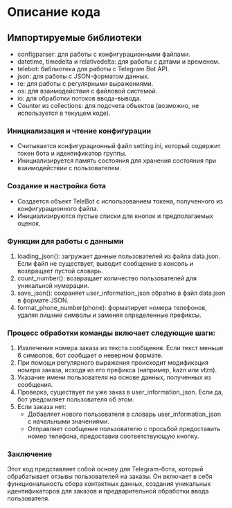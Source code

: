 # Описание кода
## Импортируемые библиотеки
- configparser: для работы с конфигурационными файлами.
- datetime, timedelta и relativedelta: для работы с датами и временем.
- telebot: библиотека для работы с Telegram Bot API.
- json: для работы с JSON-форматом данных.
- re: для работы с регулярными выражениями.
- os: для взаимодействия с файловой системой.
- io: для обработки потоков ввода-вывода.
- Counter из collections: для подсчета объектов (возможно, не используется в текущем коде).

### Инициализация и чтение конфигурации

- Считывается конфигурационный файл setting.ini, который содержит токен бота и идентификатор группы.
- Инициализируется память состояния для хранения состояния при взаимодействии с пользователем.
### Создание и настройка бота

- Создается объект TeleBot с использованием токена, полученного из конфигурационного файла.
- Инициализируются пустые списки для кнопок и предполагаемых оценок.
### Функции для работы с данными
1. loading_json(): загружает данные пользователей из файла data.json. Если файл не существует, выводит сообщение в консоль и возвращает пустой словарь.
2. count_number(): возвращает количество пользователей для уникальной нумерации.
3. save_json(): сохраняет user_information_json обратно в файл data.json в формате JSON.
4. format_phone_number(phone): форматирует номера телефонов, удаляя лишние символы и заменяя определенные префиксы.

### Процесс обработки команды включает следующие шаги:
1. Извлечение номера заказа из текста сообщения. Если текст меньше 6 символов, бот сообщает о неверном формате.
2. При помощи регулярного выражения происходит модификация номера заказа, исходя из его префикса (например, kazn или vtzn).
3. Указание имени пользователя на основе данных, полученных из сообщения.
4. Проверка, существует ли уже заказ в user_information_json. Если да, бот уведомляет пользователя об этом.
5. Если заказа нет:
   - Добавляет нового пользователя в словарь user_information_json с начальными значениями.
   - Отправляет сообщение пользователю с просьбой предоставить номер телефона, предоставив соответствующую кнопку.
### Заключение
Этот код представляет собой основу для Telegram-бота, который обрабатывает отзывы пользователей на заказы. Он включает в себя функциональность сбора контактных данных, создания уникальных идентификаторов для заказов и предварительной обработки ввода пользователя. 
